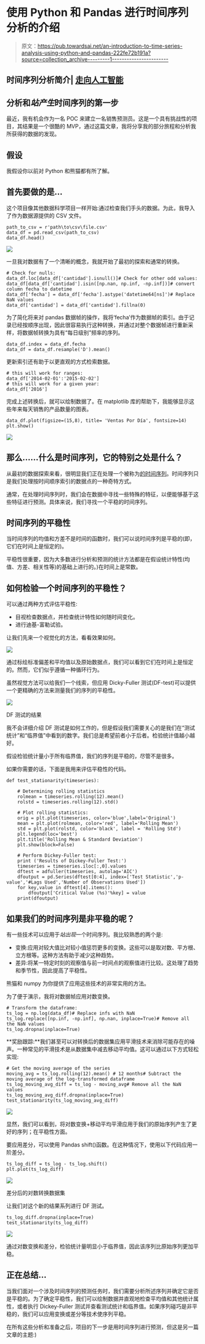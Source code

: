 # 使用 Python 和 Pandas 进行时间序列分析的介绍

> 原文：<https://pub.towardsai.net/an-introduction-to-time-series-analysis-using-python-and-pandas-222fe72b191a?source=collection_archive---------1----------------------->

## 时间序列分析简介| [走向人工智能](https://towardsai.net)

## 分析和*站产生*时间序列的第一步

最近，我有机会作为一名 POC 来建立一名销售预测员。这是一个具有挑战性的项目，其结果是一个很酷的 MVP，通过这篇文章，我将分享我的部分旅程和分析我所获得的数据的发现。

## 假设

我假设你以前对 Python 和熊猫都有所了解。

## 首先要做的是…

这个项目像其他数据科学项目一样开始:通过检查我们手头的数据。为此，我导入了作为数据源提供的 CSV 文件。

```
path_to_csv = r'path\to\csv\file.csv'
data_df = pd.read_csv(path_to_csv)
data_df.head()
```

![](img/415c794661ee2a27ea0ab56e6a07868e.png)

一旦我对数据有了一个清晰的概念，我就开始了最初的探索和通常的转换。

```
# Check for nulls: 
data_df.loc[data_df['cantidad'].isnull()]# Check for other odd values: data_df[data_df['cantidad'].isin([np.nan, np.inf, -np.inf])]# convert column fecha to datetime
data_df['fecha'] = data_df['fecha'].astype('datetime64[ns]')# Replace NaN values
data_df['cantidad'] = data_df['cantidad'].fillna(0)
```

为了简化将来对 pandas 数据帧的操作，我将‘fecha’作为数据帧的索引。由于记录已经按顺序出现，因此很容易执行这种转换，并通过对整个数据帧进行重新采样，将数据帧转换为具有“每日级别”频率的序列。

```
data_df.index = data_df.fecha
data_df = data_df.resample('D').mean()
```

更新索引还有助于以更直观的方式检索数据。

```
# this will work for ranges:
data_df['2014-02-01':'2015-02-02']
# this will work for a given year:
data_df['2016']
```

完成上述转换后，就可以绘制数据了。在 matplotlib 库的帮助下，我能够显示这些年来每天销售的产品数量的图表。

```
data_df.plot(figsize=(15,8), title= 'Ventas Por Día', fontsize=14)
plt.show()
```

![](img/6b973cad0a696ace5aae218a683005c6.png)

## 那么……什么是时间序列，它的特别之处是什么？

从最初的数据探索来看，很明显我们正在处理一个被称为[的时间序列](https://en.wikipedia.org/wiki/Time_series)。时间序列只是我们处理按时间顺序索引的数据点的一种奇特方式。

通常，在处理时间序列时，我们会在数据中寻找一些特殊的特征，以便能够基于这些特征进行预测。具体来说，我们寻找一个平稳的时间序列。

## 时间序列的平稳性

当时间序列的均值和方差不是时间的函数时，我们可以说时间序列是平稳的(即，它们在时间上是恒定的)。

平稳性很重要，因为大多数进行分析和预测的统计方法都是在假设统计特性(均值、方差、相关性等)的基础上进行的。)在时间上是常数。

## 如何检验一个时间序列的平稳性？

可以通过两种方式评估平稳性:

*   目视检查数据点，并检查统计特性如何随时间变化。
*   进行迪基-富勒试验。

让我们先来一个视觉化的方法，看看效果如何。

![](img/00409993682f817d9bf68a75265fd5ef.png)

通过标绘标准偏差和平均值以及原始数据点，我们可以看到它们在时间上是恒定的。然而，它们似乎遵循一种循环行为。

虽然视觉方法可以给我们一个线索，但应用 Dicky-Fuller 测试(DF-test)可以提供一个更精确的方法来测量我们的序列的平稳性。

![](img/005c2d7d8908b9d0df8ae232696e6cf3.png)

DF 测试的结果

我不会详细介绍 DF 测试是如何工作的，但是假设我们需要关心的是我们在“测试统计”和“临界值”中看到的数字。我们总是希望前者小于后者。检验统计值越小越好。

假设检验统计量小于所有临界值，我们的序列是平稳的，尽管不是很多。

如果你需要的话，下面是我用来评估平稳性的代码。

```
def test_stationarity(timeseries):

    # Determining rolling statistics
    rolmean = timeseries.rolling(12).mean()
    rolstd = timeseries.rolling(12).std()

    # Plot rolling statistics:
    orig = plt.plot(timeseries, color='blue',label='Original')
    mean = plt.plot(rolmean, color='red', label='Rolling Mean')
    std = plt.plot(rolstd, color='black', label = 'Rolling Std')
    plt.legend(loc='best')
    plt.title('Rolling Mean & Standard Deviation')
    plt.show(block=False)

    # Perform Dickey-Fuller test:
    print ('Results of Dickey-Fuller Test:')
    timeseries = timeseries.iloc[:,0].values
    dftest = adfuller(timeseries, autolag='AIC')
    dfoutput = pd.Series(dftest[0:4], index=['Test Statistic','p-value','#Lags Used','Number of Observations Used'])
    for key,value in dftest[4].items():
        dfoutput['Critical Value (%s)'%key] = value
    print(dfoutput)
```

## 如果我们的时间序列是非平稳的呢？

有一些技术可以应用于*站出现*一个时间序列。我比较熟悉的两个是:

*   变换:应用对较大值比对较小值惩罚更多的变换。这些可以是取对数、平方根、立方根等。这种方法有助于减少这种趋势。
*   差异:将某一特定时刻的观察值与前一时间点的观察值进行比较。这处理了趋势和季节性，因此提高了平稳性。

熊猫和 numpy 为你提供了应用这些技术的非常实用的方法。

为了便于演示，我将对数据帧应用对数变换。

```
# Transform the dataframe:
ts_log = np.log(data_df)# Replace infs with NaN
ts_log.replace([np.inf, -np.inf], np.nan, inplace=True)# Remove all the NaN values
ts_log.dropna(inplace=True)
```

**奖励跟踪:**我们甚至可以对转换后的数据集应用平滑技术来消除可能存在的噪声。一种常见的平滑技术是从数据集中减去移动平均值。这可以通过以下方式轻松实现:

```
# Get the moving average of the series
moving_avg = ts_log.rolling(12).mean() # 12 months# Subtract the moving average of the log-transformed dataframe
ts_log_moving_avg_diff = ts_log - moving_avg# Remove all the NaN values
ts_log_moving_avg_diff.dropna(inplace=True)
test_stationarity(ts_log_moving_avg_diff)
```

![](img/9bfe4bad3ca86c1a9239e017e98ff687.png)

显然，我们可以看到，将对数变换+移动平均平滑应用于我们的原始序列产生了更好的序列；在平稳性方面。

要应用差分，可以使用 Pandas shift()函数。在这种情况下，使用以下代码应用一阶差分。

```
ts_log_diff = ts_log - ts_log.shift()
plt.plot(ts_log_diff)
```

![](img/20a6a9b6616b64d302d4d8e8e2484a1f.png)

差分后的对数转换数据集

让我们对这个新的结果系列进行 DF 测试。

```
ts_log_diff.dropna(inplace=True)
test_stationarity(ts_log_diff)
```

![](img/433625e69a0f9eee22301af95bd92e14.png)

通过对数变换和差分，检验统计量明显小于临界值，因此该序列比原始序列更加平稳。

## 正在总结…

当我们面对一个涉及时间序列的预测任务时，我们需要分析所述序列并确定它是否是平稳的。为了确定平稳性，我们可以绘制数据并直观地检查平均值和其他统计属性，或者执行 Dickey-Fuller 测试并查看测试统计和临界值。如果序列碰巧是非平稳的，我们可以应用变换或差分等技术使序列平稳。

在所有这些分析和准备之后，项目的下一步是用时间序列进行预测，但这是另一篇文章的主题:)